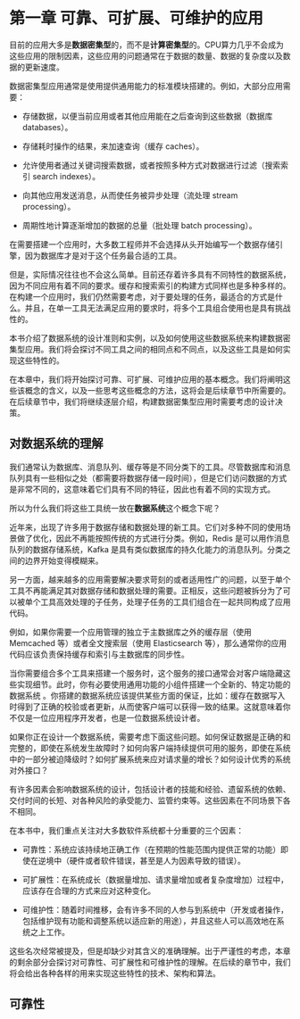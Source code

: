 # 第一章 可靠、可扩展、可维护的应用

目前的应用大多是**数据密集型**的，而不是**计算密集型**的。CPU算力几乎不会成为这些应用的限制因素，这些应用的问题通常在于数据的数量、数据的复杂度以及数据的更新速度。

数据密集型应用通常是使用提供通用能力的标准模块搭建的。例如，大部分应用需要：

- 存储数据，以便当前应用或者其他应用能在之后查询到这些数据（数据库 databases）。

- 存储耗时操作的结果，来加速查询（缓存 caches）。

- 允许使用者通过关键词搜索数据，或者按照多种方式对数据进行过滤（搜索索引 search indexes）。

- 向其他应用发送消息，从而使任务被异步处理（流处理 stream processing）。

- 周期性地计算逐渐增加的数据的总量（批处理 batch processing）。

在需要搭建一个应用时，大多数工程师并不会选择从头开始编写一个数据存储引擎，因为数据库才是对于这个任务最合适的工具。

但是，实际情况往往也不会这么简单。目前还存着许多具有不同特性的数据系统，因为不同应用有着不同的要求。缓存和搜索索引的构建方式同样也是多种多样的。在构建一个应用时，我们仍然需要考虑，对于要处理的任务，最适合的方式是什么。并且，在单一工具无法满足应用的要求时，将多个工具组合使用也是具有挑战性的。

本书介绍了数据系统的设计准则和实例，以及如何使用这些数据系统来构建数据密集型应用。我们将会探讨不同工具之间的相同点和不同点，以及这些工具是如何实现这些特性的。

在本章中，我们将开始探讨可靠、可扩展、可维护应用的基本概念。我们将阐明这些该概念的含义，以及一些思考这些概念的方法，这将会是后续章节中所需要的。在后续章节中，我们将继续逐层介绍，构建数据密集型应用时需要考虑的设计决策。

## 对数据系统的理解

我们通常认为数据库、消息队列、缓存等是不同分类下的工具。尽管数据库和消息队列具有一些相似之处（都需要将数据存储一段时间），但是它们访问数据的方式是非常不同的，这意味着它们具有不同的特征，因此也有着不同的实现方式。

所以为什么我们将这些工具统一放在**数据系统**这个概念下呢？

近年来，出现了许多用于数据存储和数据处理的新工具。它们对多种不同的使用场景做了优化，因此不再能按照传统的方式进行分类。例如，Redis 是可以用作消息队列的数据存储系统，Kafka 是具有类似数据库的持久化能力的消息队列。分类之间的边界开始变得模糊来。

另一方面，越来越多的应用需要解决要求苛刻的或者适用性广的问题，以至于单个工具不再能满足其对数据存储和数据处理的需要。正相反，这些问题被拆分为了可以被单个工具高效处理的子任务，处理子任务的工具们组合在一起共同构成了应用代码。

例如，如果你需要一个应用管理的独立于主数据库之外的缓存层（使用 Memcached 等）或者全文搜索层（使用 Elasticsearch 等），那么通常你的应用代码应该负责保持缓存和索引与主数据库的同步性。

当你需要组合多个工具来搭建一个服务时，这个服务的接口通常会对客户端隐藏这些实现细节。此时，你有必要使用通用功能的小组件搭建一个全新的、特定功能的数据系统 。你搭建的数据系统应该提供某些方面的保证，比如：缓存在数据写入时得到了正确的校验或者更新，从而使客户端可以获得一致的结果。这就意味着你不仅是一位应用程序开发者，也是一位数据系统设计者。

如果你正在设计一个数据系统，需要考虑下面这些问题。如何保证数据是正确的和完整的，即使在系统发生故障时？如何向客户端持续提供可用的服务，即使在系统中的一部分被迫降级时？如何扩展系统来应对请求量的增长？如何设计优秀的系统对外接口？

有许多因素会影响数据系统的设计，包括设计者的技能和经验、遗留系统的依赖、交付时间的长短、对各种风险的承受能力、监管约束等。这些因素在不同场景下各不相同。

在本书中，我们重点关注对大多数软件系统都十分重要的三个因素：

- 可靠性：系统应该持续地正确工作（在预期的性能范围内提供正常的功能）即使在逆境中（硬件或者软件错误，甚至是人为因素导致的错误）。

- 可扩展性：在系统成长（数据量增加、请求量增加或者复杂度增加）过程中，应该存在合理的方式来应对这种变化。

- 可维护性：随着时间推移，会有许多不同的人参与到系统中（开发或者操作，包括维护现有功能和调整系统以适应新的用途），并且这些人可以高效地在系统之上工作。

这些名次经常被提及，但是却缺少对其含义的准确理解。出于严谨性的考虑，本章的剩余部分会探讨对可靠性、可扩展性和可维护性的理解。在后续的章节中，我们将会给出各种各样的用来实现这些特性的技术、架构和算法。

## 可靠性


